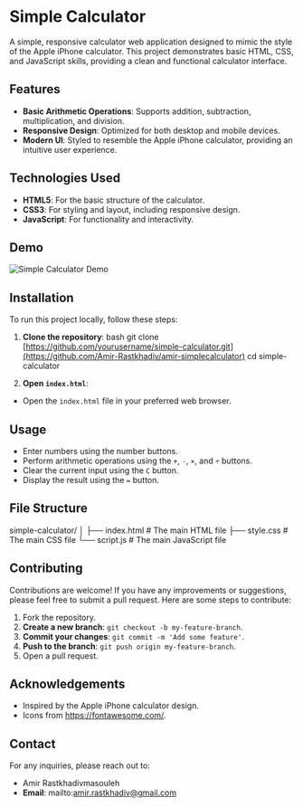 # Simple Calculator

A simple, responsive calculator web application designed to mimic the style of the Apple iPhone calculator. This project demonstrates basic HTML, CSS, and JavaScript skills, providing a clean and functional calculator interface.

## Features

- **Basic Arithmetic Operations**: Supports addition, subtraction, multiplication, and division.
- **Responsive Design**: Optimized for both desktop and mobile devices.
- **Modern UI**: Styled to resemble the Apple iPhone calculator, providing an intuitive user experience.

## Technologies Used

- **HTML5**: For the basic structure of the calculator.
- **CSS3**: For styling and layout, including responsive design.
- **JavaScript**: For functionality and interactivity.

## Demo

![Simple Calculator Demo](demo.png)

## Installation

To run this project locally, follow these steps:

1. **Clone the repository**:
bash
git clone [https://github.com/yourusername/simple-calculator.git](https://github.com/Amir-Rastkhadiv/amir-simplecalculator)
cd simple-calculator


2. **Open `index.html`**:
- Open the `index.html` file in your preferred web browser.

## Usage

- Enter numbers using the number buttons.
- Perform arithmetic operations using the `+`, `-`, `×`, and `÷` buttons.
- Clear the current input using the `C` button.
- Display the result using the `=` button.

## File Structure


simple-calculator/
│
├── index.html # The main HTML file
├── style.css # The main CSS file
└── script.js # The main JavaScript file


## Contributing

Contributions are welcome! If you have any improvements or suggestions, please feel free to submit a pull request. Here are some steps to contribute:

1. Fork the repository.
2. **Create a new branch**: `git checkout -b my-feature-branch`.
3. **Commit your changes**: `git commit -m 'Add some feature'`.
4. **Push to the branch**: `git push origin my-feature-branch`.
5. Open a pull request.


## Acknowledgements

- Inspired by the Apple iPhone calculator design.
- Icons from https://fontawesome.com/.

## Contact

For any inquiries, please reach out to:

- Amir Rastkhadivmasouleh
- **Email**: mailto:amir.rastkhadiv@gmail.com

